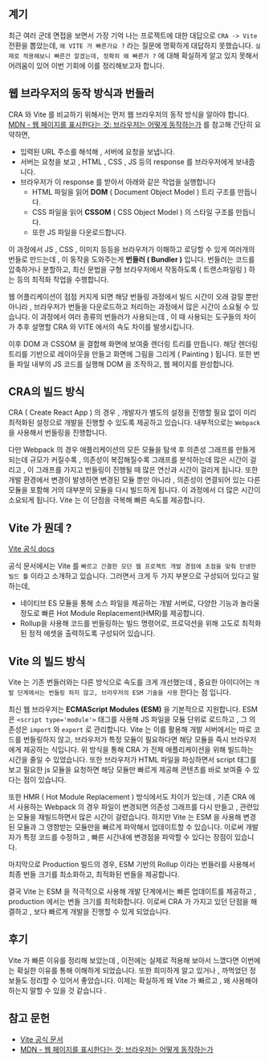 ## 계기

최근 여러 군데 면접을 보면서 가장 기억 나는 프로젝트에 대한 대답으로 `CRA -> Vite` 전환을 뽑았는데, `왜 VITE 가 빠른가요 ?` 라는 질문에 명확하게 대답하지 못했습니다. `실제로 적용해보니 빠른건 알겠는데, 정확히 왜 빠른가 ?` 에 대해 확실하게 알고 있지 못해서 어려움이 있어 이번 기회에 이를 정리해보고자 합니다.

## 웹 브라우저의 동작 방식과 번들러

CRA 와 Vite 를 비교하기 위해서는 먼저 웹 브라우저의 동작 방식을 알아야 합니다. [MDN - 웹 페이지를 표시한다는 것: 브라우저는 어떻게 동작하는가](https://developer.mozilla.org/ko/docs/Web/Performance/Guides/How_browsers_work) 를 참고해 간단히 요약하면,

- 입력된 URL 주소를 해석해 , 서버에 요청을 보냅니다.
- 서버는 요청을 보고 , HTML , CSS , JS 등의 response 를 브라우저에게 보내줍니다.
- 브라우저가 이 response 를 받아서 아래와 같은 작업을 실행합니다
  - HTML 파일을 읽어 **DOM** ( Document Object Model ) 트리 구조를 만듭니다.
  - CSS 파일을 읽어 **CSSOM** ( CSS Object Model ) 의 스타일 구조를 만듭니다.
  - 또한 JS 파일을 다운로드합니다.

이 과정에서 JS , CSS , 이미지 등등을 브라우저가 이해하고 로딩할 수 있게 여러개의 번들로 만드는데 , 이 동작을 도와주는게 **번들러 ( Bundler )** 입니다. 번들러는 코드를 압축하거나 분할하고, 최신 문법을 구형 브라우저에서 작동하도록 ( 트랜스파일링 ) 하는 등의 최적화 작업을 수행합니다.

웹 어플리케이션이 점점 커지게 되면 해당 번들링 과정에서 빌드 시간이 오래 걸릴 뿐만 아니라 , 브라우저가 번들을 다운로드하고 처리하는 과정에서 많은 시간이 소요될 수 있습니다. 이 과정에서 여러 종류의 번들러가 사용되는데 , 이 때 사용되는 도구들의 차이가 추후 설명할 CRA 와 VITE 에서의 속도 차이를 발생시킵니다.

이후 DOM 과 CSSOM 을 결합해 화면에 보여줄 렌더링 트리를 만듭니다. 해당 렌더링 트리를 기반으로 레이아웃을 만들고 화면에 그림을 그리게 ( Painting ) 됩니다. 또한 번들 파일 내부의 JS 코드를 실행해 DOM 을 조작하고, 웹 페이지를 완성합니다.

## CRA의 빌드 방식

CRA ( Create React App ) 의 경우 , 개발자가 별도의 설정을 진행할 필요 없이 미리 최적화된 설정으로 개발을 진행할 수 있도록 제공하고 있습니다. 내부적으로는 `Webpack` 을 사용해서 번들링을 진행합니다.

다만 Webpack 의 경우 애플리케이션의 모든 모듈을 탐색 후 의존성 그래프를 만들게 되는데 규모가 커질수록 , 의존성이 복잡해질수록 그래프를 분석하는데 많은 시간이 걸리고 , 이 그래프를 가지고 번들링이 진행될 때 많은 연산과 시간이 걸리게 됩니다. 또한 개발 환경에서 변경이 발생하면 변경된 모듈 뿐만 아니라 , 의존성이 연결되어 있는 다른 모듈을 포함해 거의 대부분의 모듈을 다시 빌드하게 됩니다. 이 과정에서 더 많은 시간이 소요되게 됩니다. Vite 는 이 단점을 극복해 빠른 속도를 제공합니다.

## Vite 가 뭔데 ?

[Vite 공식 docs](https://ko.vite.dev/)

공식 문서에서는 Vite 를 `빠르고 간결한 모던 웹 프로젝트 개발 경험에 초점을 맞춰 탄생한 빌드 툴` 이라고 소개하고 있습니다. 그러면서 크게 두 가지 부분으로 구성되어 있다고 말하는데,

- 네이티브 ES 모듈을 통해 소스 파일을 제공하는 개발 서버로, 다양한 기능과 놀라울 정도로 빠른 Hot Module Replacement(HMR)를 제공합니다.
- Rollup을 사용해 코드를 번들링하는 빌드 명령어로, 프로덕션을 위해 고도로 최적화된 정적 에셋을 출력하도록 구성되어 있습니다.

## Vite 의 빌드 방식

Vite 는 기존 번들러와는 다른 방식으로 속도를 크게 개선했는데 , 중요한 아이디어는 `개발 단계에서는 번들링 하지 않고, 브라우저의 ESM 기술을 사용` 한다는 점 입니다.

최신 웹 브라우저는 **ECMAScript Modules (ESM)** 을 기본적으로 지원합니다. ESM 은 `<script type='module'>` 태그를 사용해 JS 파일을 모듈 단위로 로드하고 , 그 의존성은 `import` 와 `export` 로 관리합니다. Vite 는 이를 활용해 개발 서버에서는 따로 코드를 번들링하지 않고, 브라우저가 특정 모듈이 필요하다면 해당 모듈을 즉시 브라우저에게 제공하는 식입니다. 위 방식을 통해 CRA 가 전체 애플리케이션을 위해 빌드하는 시간을 줄일 수 있었습니다. 또한 브라우저가 HTML 파일을 파싱하면서 script 태그를 보고 필요한 js 모듈을 요청하면 해당 모듈만 빠르게 제공해 콘텐츠를 바로 보여줄 수 있다는 점이 있습니다.

또한 HMR ( Hot Module Replacement ) 방식에서도 차이가 있는데 , 기존 CRA 에서 사용하는 Webpack 의 경우 파일이 변경되면 의존성 그래프를 다시 만들고 , 관련있는 모듈을 재빌드하면서 많은 시간이 걸렸습니다. 하지만 Vite 는 ESM 을 사용해 변경된 모듈과 그 영향받는 모듈만을 빠르게 파악해서 업데이트할 수 있습니다. 이로써 개발자가 특정 코드를 수정하고 , 빠른 시간내에 변경점을 파악할 수 있다는 장점이 있습니다.

마지막으로 Production 빌드의 경우, ESM 기반의 Rollup 이라는 번들러를 사용해서 최종 번들 크기를 최소화하고, 최적화된 번들을 제공합니다.

결국 Vite 는 ESM 을 적극적으로 사용해 개발 단계에서는 빠른 업데이트를 제공하고 , production 에서는 번들 크기를 최적화합니다. 이로써 CRA 가 가지고 있던 단점을 해결하고 , 보다 빠르게 개발을 진행할 수 있게 되었습니다.

## 후기

Vite 가 빠른 이유를 정리해 보았는데 , 이전에는 실제로 적용해 보아서 느꼈다면 이번에는 확실한 이유를 통해 이해하게 되었습니다. 또한 희미하게 알고 있거나 , 까먹었던 정보들도 정리할 수 있어서 좋았습니다. 이제는 확실하게 왜 Vite 가 빠르고 , 왜 사용해야 하는지 말할 수 있을 것 같습니다 .

## 참고 문헌

- [Vite 공식 문서](https://ko.vite.dev/)
- [MDN - 웹 페이지를 표시한다는 것: 브라우저는 어떻게 동작하는가](https://developer.mozilla.org/ko/docs/Web/Performance/Guides/How_browsers_work)
